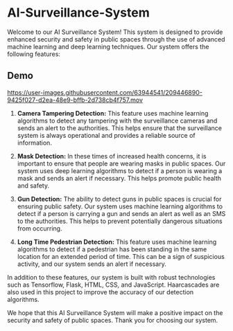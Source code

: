 # AI-Surveillance-System

Welcome to our AI Surveillance System! This system is designed to provide enhanced security and safety in public spaces through the use of advanced machine learning and deep learning techniques. Our system offers the following features:
 
## Demo

https://user-images.githubusercontent.com/63944541/209446890-9425f027-d2ea-48e9-bffb-2d738cb4f757.mov

1. **Camera Tampering Detection:** This feature uses machine learning algorithms to detect any tampering with the surveillance cameras and sends an alert to the authorities. This helps ensure that the surveillance system is always operational and provides a reliable source of information.

2. **Mask Detection:** In these times of increased health concerns, it is important to ensure that people are wearing masks in public spaces. Our system uses deep learning algorithms to detect if a person is wearing a mask and sends an alert if necessary. This helps promote public health and safety.

3. **Gun Detection:** The ability to detect guns in public spaces is crucial for ensuring public safety. Our system uses machine learning algorithms to detect if a person is carrying a gun and sends an alert as well as an SMS to the authorities. This helps to prevent potentially dangerous situations from occurring.

4. **Long Time Pedestrian Detection:** This feature uses machine learning algorithms to detect if a pedestrian has been standing in the same location for an extended period of time. This can be a sign of suspicious activity, and our system sends an alert if necessary.

In addition to these features, our system is built with robust technologies such as Tensorflow, Flask, HTML, CSS, and JavaScript. Haarcascades are also used in this project to improve the accuracy of our detection algorithms.

We hope that this AI Surveillance System will make a positive impact on the security and safety of public spaces. Thank you for choosing our system.
